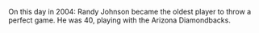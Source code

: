 On this day in 2004: Randy Johnson became the oldest player to throw a perfect game. He was 40, playing with the Arizona Diamondbacks.